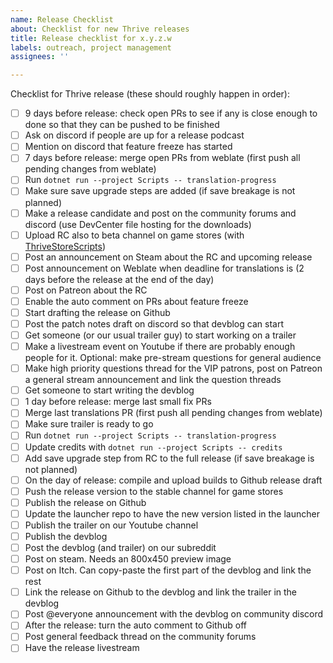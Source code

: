 ```yaml
---
name: Release Checklist
about: Checklist for new Thrive releases
title: Release checklist for x.y.z.w
labels: outreach, project management
assignees: ''

---
```


Checklist for Thrive release (these should roughly happen in order):

- [ ] 9 days before release: check open PRs to see if any is close enough to done so that they can be pushed to be finished
- [ ] Ask on discord if people are up for a release podcast
- [ ] Mention on discord that feature freeze has started
- [ ] 7 days before release: merge open PRs from weblate (first push all pending changes from weblate)
- [ ] Run `dotnet run --project Scripts -- translation-progress`
- [ ] Make sure save upgrade steps are added (if save breakage is not planned)
- [ ] Make a release candidate and post on the community forums and discord (use DevCenter file hosting for the downloads)
- [ ] Upload RC also to beta channel on game stores (with [ThriveStoreScripts](https://github.com/Revolutionary-Games/ThriveStoreScripts))
- [ ] Post an announcement on Steam about the RC and upcoming release
- [ ] Post announcement on Weblate when deadline for translations is (2 days before the release at the end of the day)
- [ ] Post on Patreon about the RC
- [ ] Enable the auto comment on PRs about feature freeze
- [ ] Start drafting the release on Github
- [ ] Post the patch notes draft on discord so that devblog can start
- [ ] Get someone (or our usual trailer guy) to start working on a trailer
- [ ] Make a livestream event on Youtube if there are probably enough people for it. Optional: make pre-stream questions for general audience
- [ ] Make high priority questions thread for the VIP patrons, post on Patreon a general stream announcement and link the question threads
- [ ] Get someone to start writing the devblog
- [ ] 1 day before release: merge last small fix PRs
- [ ] Merge last translations PR (first push all pending changes from weblate)
- [ ] Make sure trailer is ready to go
- [ ] Run `dotnet run --project Scripts -- translation-progress`
- [ ] Update credits with `dotnet run --project Scripts -- credits`
- [ ] Add save upgrade step from RC to the full release (if save breakage is not planned)
- [ ] On the day of release: compile and upload builds to Github release draft
- [ ] Push the release version to the stable channel for game stores
- [ ] Publish the release on Github
- [ ] Update the launcher repo to have the new version listed in the launcher
- [ ] Publish the trailer on our Youtube channel
- [ ] Publish the devblog
- [ ] Post the devblog (and trailer) on our subreddit
- [ ] Post on steam. Needs an 800x450 preview image
- [ ] Post on Itch. Can copy-paste the first part of the devblog and link the rest
- [ ] Link the release on Github to the devblog and link the trailer in the devblog
- [ ] Post @everyone announcement with the devblog on community discord
- [ ] After the release: turn the auto comment to Github off
- [ ] Post general feedback thread on the community forums
- [ ] Have the release livestream
